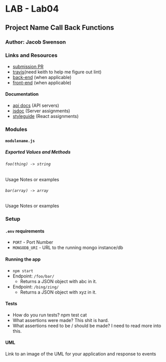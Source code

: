 # LAB - Lab04

## Project Name Call Back Functions

### Author: Jacob Swenson

### Links and Resources
* [submission PR](https://github.com/DeltaVSwenson/401-lab04/pull/1)
* [travis](https://travis-ci.com/DeltaVSwenson/401-lab03/builds/128258753)(need keith to help me figure out lint)
* [back-end](http://xyz.com) (when applicable)
* [front-end](http://xyz.com) (when applicable)

#### Documentation
* [api docs](http://xyz.com) (API servers)
* [jsdoc](http://xyz.com) (Server assignments)
* [styleguide](http://xyz.com) (React assignments)

### Modules
#### `modulename.js`
##### Exported Values and Methods

###### `foo(thing) -> string`
Usage Notes or examples

###### `bar(array) -> array`
Usage Notes or examples

### Setup
#### `.env` requirements
* `PORT` - Port Number
* `MONGODB_URI` - URL to the running mongo instance/db

#### Running the app
* `npm start`
* Endpoint: `/foo/bar/`
  * Returns a JSON object with abc in it.
* Endpoint: `/bing/zing/`
  * Returns a JSON object with xyz in it.
  
#### Tests
* How do you run tests?
npm test cat
* What assertions were made?
This shit is hard.
* What assertions need to be / should be made?
I need to read more into this.
#### UML
Link to an image of the UML for your application and response to events